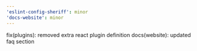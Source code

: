 ```yaml
---
'eslint-config-sheriff': minor
'docs-website': minor
---
```


fix(plugins): removed extra react plugin definition
docs(website): updated faq section
